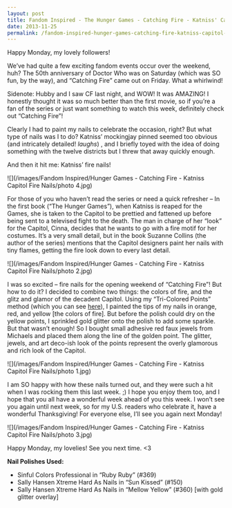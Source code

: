 ```yaml
---
layout: post
title: Fandom Inspired - The Hunger Games - Catching Fire - Katniss' Capitol Fire Nails
date: 2013-11-25
permalink: /fandom-inspired-hunger-games-catching-fire-katniss-capitol-fire-nails/
---
```


Happy Monday, my lovely followers!

We’ve had quite a few exciting fandom events occur over the weekend, huh? The 50th anniversary of Doctor Who was on Saturday (which was SO fun, by the way), and “Catching Fire” came out on Friday. What a whirlwind!

Sidenote: Hubby and I saw CF last night, and WOW! It was AMAZING! I honestly thought it was so much better than the first movie, so if you’re a fan of the series or just want something to watch this week, definitely check out “Catching Fire”!

Clearly I had to paint my nails to celebrate the occasion, right? But what type of nails was I to do? Katniss’ mockingjay pinned seemed too obvious (and intricately detailed! *laughs*) , and I briefly toyed with the idea of doing something with the twelve districts but I threw that away quickly enough.

And then it hit me: Katniss’ fire nails!

![](/images/Fandom Inspired/Hunger Games - Catching Fire - Katniss Capitol Fire Nails/photo 4.jpg)

For those of you who haven’t read the series or need a quick refresher – In the first book (“The Hunger Games”), when Katniss is reaped for the Games, she is taken to the Capitol to be prettied and fattened up before being sent to a televised fight to the death. The man in charge of her “look” for the Capitol, Cinna, decides that he wants to go with a fire motif for her costumes. It’s a very small detail, but in the book Suzanne Collins (the author of the series) mentions that the Capitol designers paint her nails with tiny flames, getting the fire look down to every last detail.

![](/images/Fandom Inspired/Hunger Games - Catching Fire - Katniss Capitol Fire Nails/photo 2.jpg)

I was so excited – fire nails for the opening weekend of “Catching Fire”! But how to do it? I decided to combine two things: the colors of fire, and the glitz and glamor of the decadent Capitol. Using my “Tri-Colored Points” method (which you can see [here](http://nailsfornickels.com/tutorial-tri-colored-points/)), I painted the tips of my nails in orange, red, and yellow [the colors of fire]. But before the polish could dry on the yellow points, I sprinkled gold glitter onto the polish to add some sparkle. But that wasn’t enough! So I bought  small adhesive red faux jewels from Michaels and placed them along the line of the golden point. The glitter, jewels, and art deco-ish look of the points represent the overly glamorous and rich look of the Capitol.

![](/images/Fandom Inspired/Hunger Games - Catching Fire - Katniss Capitol Fire Nails/photo 1.jpg)

I am SO happy with how these nails turned out, and they were such a hit when I was rocking them this last week. ;) I hope you enjoy them too, and I hope that you all have a wonderful week ahead of you this week. I won’t see you again until next week, so for my U.S. readers who celebrate it, have a wonderful Thanksgiving! For everyone else, I’ll see you again next Monday!

![](/images/Fandom Inspired/Hunger Games - Catching Fire - Katniss Capitol Fire Nails/photo 3.jpg)

Happy Monday, my lovelies! See you next time. <3

**Nail Polishes Used:**

- Sinful Colors Professional in “Ruby Ruby” (#369)
- Sally Hansen Xtreme Hard As Nails in “Sun Kissed” (#150)
- Sally Hansen Xtreme Hard As Nails in “Mellow Yellow” (#360) [with gold glitter overlay]